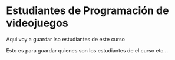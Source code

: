 # Estudiantes de Programación de videojuegos
 Aqui voy a guardar lso estudiantes de este curso

 Esto es para guardar quienes son los estudiantes de el curso etc...

